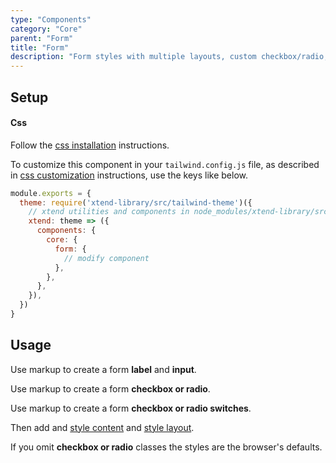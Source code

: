 ```yaml
---
type: "Components"
category: "Core"
parent: "Form"
title: "Form"
description: "Form styles with multiple layouts, custom checkbox/radio, and more."
---
```


## Setup

#### Css

Follow the [css installation](/introduction/getting-started/setup#css-installation) instructions.

To customize this component in your `tailwind.config.js` file, as described in [css customization](/introduction/getting-started/setup#css-customization) instructions, use the keys like below.

```jsx
module.exports = {
  theme: require('xtend-library/src/tailwind-theme')({
    // xtend utilities and components in node_modules/xtend-library/src/tailwind-xtend.js
    xtend: theme => ({
      components: {
        core: {
          form: {
            // modify component
          },
        },
      },
    }),
  })
}
```

## Usage

Use markup to create a form **label** and **input**.

<script type="text/plain" class="language-markup">
  <form>
    <label class="form-label mb-3" for="my-input">
      <!-- content -->
    </label>
    <input type="text" class="form-item" id="my-input" name="my-input"/>
  </form>
</script>

Use markup to create a form **checkbox or radio**.

<script type="text/plain" class="language-markup">
  <form>
    <label class="form-label-check">
      <input type="checkbox" class="form-check form-checkbox" id="my-checkbox" name="my-checkbox">
      <span class="ml-3"><!-- content --></span>
    </label>

    <label class="form-label-check">
      <input type="radio" class="form-check form-radio" id="my-radio" name="my-radio">
      <span class="ml-3"><!-- content --></span>
    </label>
  </form>
</script>

Use markup to create a form **checkbox or radio switches**.

<script type="text/plain" class="language-markup">
  <form>
    <label class="form-label-check">
      <input type="checkbox" class="form-check form-switch" id="my-checkbox" name="my-checkbox">
      <span class="ml-3"><!-- content --></span>
    </label>

    <label class="form-label-check">
      <input type="radio" class="form-check form-switch" id="my-radio" name="my-radio">
      <span class="ml-3"><!-- content --></span>
    </label>
  </form>
</script>

Then add and [style content](/components/core/form/content) and [style layout](/components/core/form/layout).

<demo>
  <demovanilla src="vanilla/components/core/form/usage">
  </demovanilla>
</demo>

If you omit **checkbox or radio** classes the styles are the browser's defaults.

<demo>
  <demovanilla src="vanilla/components/core/form/checks-unstyled">
  </demovanilla>
</demo>
